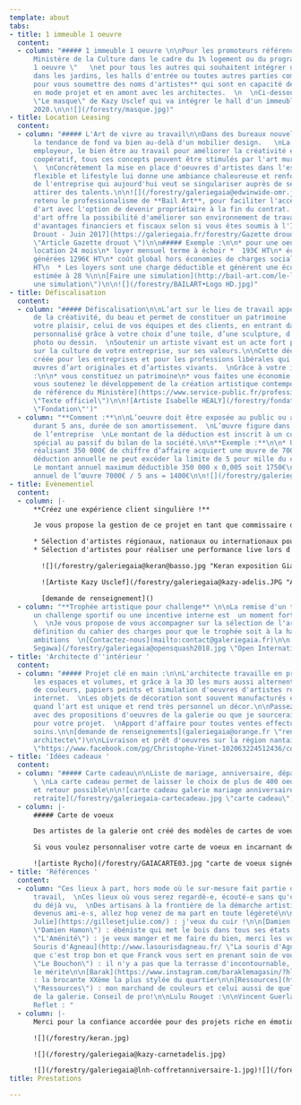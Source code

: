 ```yaml
---
template: about
tabs:
- title: 1 immeuble 1 oeuvre
  content:
  - column: "##### 1 immeuble 1 oeuvre \n\nPour les promoteurs référencés auprès du
      Ministère de la Culture dans le cadre du 1% logement ou du programme \"1 immeuble
      1 oeuvre \"   \net pour tous les autres qui souhaitent intégrer un projet d'artiste
      dans les jardins, les halls d'entrée ou toutes autres parties communes ,   \n**contactez-moi
      pour vous soumettre des noms d'artistes** qui sont en capacité de travailler
      en mode projet et en amont avec les architectes.  \n  \nCi-dessous l'oeuvre
      \"Le masque\" de Kazy Usclef qui va intégrer le hall d'un immeuble nantais en
      2020.\n\n![](/forestry/masque.jpg)"
- title: Location Leasing
  content:
  - column: "##### L'Art de vivre au travail\n\nDans des bureaux nouvelles générations,
      la tendance de fond va bien au-delà d'un mobilier design.   \nLa RSE, la marque
      employeur, le bien être au travail pour améliorer la créativité et l'esprit
      coopératif, tous ces concepts peuvent être stimulés par l'art mural et sculptural.
      \  \nConcrètement la mise en place d'oeuvres d'artistes dans l'espace de travail
      flexible et lifestyle lui donne une ambiance chaleureuse et renforce l'identité
      de l'entreprise qui aujourd'hui veut se singulariser auprès de ses clients et
      attirer des talents.\n\n![](/forestry/galeriegaia@edwinwide-omr.jpg)\n\nJ'ai
      retenu le professionalisme de **Bail Art**, pour faciliter l'accès à des oeuvres
      d'art avec l'option de devenir propriétaire à la fin du contrat. Le leasing
      d'art offre la possibilité d'améliorer son environnement de travail ET de bénéficier
      d'avantages financiers et fiscaux selon si vous êtes soumis à l'IS ou IRPP.\n\n[Gazette
      Drouot - Juin 2017](https://galeriegaia.fr/forestry/Gazette drouot juin 2017.pdf
      \"Article Gazette drouot \")\n\n##### Exemple :\n\n* pour une oeuvre de 3500€\n*
      location 24 mois\n* loyer mensuel terme à échoir *  193€ HT\n* économies d'impôts
      générées 1296€ HT\n* coût global hors économies de charges sociales, IR... 3332€
      HT\n  * Les loyers sont une charge déductible et génèrent une économie d'IS
      estimée à 28 %\n\n[Faire une simulation](http://bail-art.com/le-leasing/ \"Faire
      une simulation\")\n\n![](/forestry/BAILART•Logo HD.jpg)"
- title: Défiscalisation
  content:
  - column: "##### Défiscalisation\n\nL’art sur le lieu de travail apporte de l’inspiration,
      de la créativité, du beau et permet de constituer un patrimoine !  \nImaginez
      votre plaisir, celui de vos équipes et des clients, en entrant dans un espace
      personnalisé grâce à votre choix d’une toile, d’une sculpture, d’une estampe,
      photo ou dessin.  \nSoutenir un artiste vivant est un acte fort pour communiquer
      sur la culture de votre entreprise, sur ses valeurs.\n\nCette déduction a été
      créée pour les entreprises et pour les professions libérales qui achètent des
      œuvres d’art originales et d’artistes vivants.  \nGrâce à votre investissement
      :\n\n* vous constituez un patrimoine\n* vous faites une économie d’impôts\n*
      vous soutenez le développement de la création artistique contemporaine\n\n[texte
      de référence du Ministère](https://www.service-public.fr/professionnels-entreprises/vosdroits/F32914
      \"Texte officiel\")\n\n![Artiste Isabelle HEALY](/forestry/fondation.jpg 'Sculpture
      \"Fondation\"')"
  - column: "**Comment :**\n\nL’oeuvre doit être exposée au public ou aux salariés
      durant 5 ans, durée de son amortissement.  \nL’œuvre figure dans les immobilisations
      de l’entreprise  \nLe montant de la déduction est inscrit à un compte de réserve
      spécial au passif du bilan de la société.\n\n**Exemple :**\n\n* Une entreprise
      réalisant 350 000€ de chiffre d’affaire acquiert une œuvre de 7000€ HT\n* La
      déduction annuelle ne peut excéder la limite de 5 pour mille du chiffre d’affaire.\n*
      Le montant annuel maximum déductible 350 000 x 0,005 soit 1750€\n* Amortissement
      annuel de l’œuvre 7000€ / 5 ans = 1400€\n\n![](/forestry/galeriegaia@boisrond-omr.jpg)"
- title: Evènementiel
  content:
  - column: |-
      **Créez une expérience client singulière !**

      Je vous propose la gestion de ce projet en tant que commissaire d'exposition

      * Sélection d'artistes régionaux, nationaux ou internationaux pour créer une exposition dans vos locaux, avec la médiation lors du vernissage
      * Sélection d'artistes pour réaliser une performance live lors d'une soirée privée, d'un congrès, d'un anniversaire mémoriel

        ![](/forestry/galeriegaia@keran@basso.jpg "Keran exposition Giani Basso")

        ![Artiste Kazy Usclef](/forestry/galeriegaia@kazy-adelis.JPG "Adelis 70 ans ")

        [demande de renseignement]()
  - column: "**Trophée artistique pour challenge** \n\nLa remise d'un trophée pour
      un challenge sportif ou une incentive interne est  un moment fort en communication.
      \  \nJe vous propose de vous accompagner sur la sélection de l'artiste et la
      définition du cahier des charges pour que le trophée soit à la hauteur de vos
      ambitions  \n[Contactez-nous](mailto:contact@galeriegaia.fr)\n\n![Artiste Go
      Segawa](/forestry/galeriegaia@opensquash2018.jpg \"Open International Squash\")"
- title: 'Architecte d''intérieur '
  content:
  - column: "##### Projet clé en main :\n\nL'architecte travaille en priorité sur
      les espaces et volumes, et grâce à la 3D les murs aussi alternent entre simulation
      de couleurs, papiers peints et simulation d'oeuvres d'artistes récupérées sur
      internet.  \nLes objets de décoration sont souvent manufacturés et multiples
      quand l'art est unique et rend très personnel un décor.\n\nPassez au concret
      avec des propositions d'oeuvres de la galerie ou que je sourcerai spécialement
      pour votre projet.  \nApport d'affaire pour toutes ventes effectuées par vos
      soins.\n\n[demande de renseignements](galeriegaia@orange.fr \"renseignement
      architecte\")\n\nLivraison et prêt d'oeuvres sur la région nantaise.\n\n![](/forestry/galeriegaia@brasserielemoliere@jeanfrancoismoliere.jpg)\n\n[https://www.facebook.com/pg/Christophe-Vinet-102063224512436/community/](https://www.facebook.com/pg/Christophe-Vinet-102063224512436/community/
      \"https://www.facebook.com/pg/Christophe-Vinet-102063224512436/community/\")"
- title: 'Idées cadeaux '
  content:
  - column: "##### Carte cadeau\n\nListe de mariage, anniversaire, départ à la retraite
      \ \nLa carte cadeau permet de laisser le choix de plus de 400 oeuvres  \nEchange
      et retour possible\n\n![carte cadeau galerie mariage anniversaire départ à la
      retraite](/forestry/galeriegaia-cartecadeau.jpg \"carte cadeau\")"
  - column: |-
      ##### Carte de voeux

      Des artistes de la galerie ont créé des modèles de cartes de voeux disponibles dans un catalogue [sur demande](galeriegaia@orange.fr "catalogue carte de voeux ").

      Si vous voulez personnaliser votre carte de voeux en incarnant des valeurs de votre entreprise, je vous sélectionne un artiste qui vous soumettra un projet avant validation.

      ![artiste Rycho](/forestry/GAIACARTE03.jpg "carte de voeux signées numérotées")![Artiste Stéphanie Billarant](/forestry/ville-revee.jpg "carte de voeux ")
- title: 'Références '
  content:
  - column: "Ces lieux à part, hors mode où le sur-mesure fait partie de l'ADN du
      travail,  \nCes lieux où vous serez regardé-e, écouté-e sans qu'on vous impose
      du déjà vu,  \nDes artisans à la frontière de la démarche artistique !  \nSouvent
      devenus ami-e-s, allez hop venez de ma part en toute légèreté\n\n[Gilles et
      Julie](https://gillesetjulie.com/) : j'veux du cuir !\n\n[Damien Hamon](https://daha.fr/
      \"Damien Hamon\") : ébéniste qui met le bois dans tous ses états !\n\n[L'Aménité](https://www.lamenite-restaurant-nantes.com/
      \"L'Aménité\") : je veux manger et me faire du bien, merci les voisins\n\n[La
      Souris d'Agneau](http://www.lasourisdagneau.fr/ \"La souris d'Agneau\") : parce
      que c'est trop bon et que Franck vous sert en prenant soin de vous\n\n[Le Bouchon](https://www.le-bouchon-nantes.com/
      \"Le Bouchon\") : il n'y a pas que la terrasse d'incontournable, toute l'équipe
      le mérite\n\n[Barak](https://www.instagram.com/baraklemagasin/?hl=fr \"Barak\")
      : la brocante XXème la plus stylée du quartier\n\n[Ressources](https://ressource-peintures.com/
      \"Ressources\") : mon marchand de couleurs et celui aussi de quelques artistes
      de la galerie. Conseil de pro!\n\nLulu Rouget :\n\nVincent Guerlais :\n\nLe
      Reflet : "
  - column: |-
      Merci pour la confiance accordée pour des projets riche en émotion

      ![](/forestry/keran.jpg)

      ![](/forestry/galeriegaia@kazy-carnetadelis.jpg)

      ![](/forestry/galeriegaia@lnh-coffretanniversaire-1.jpg)![](/forestry/cinna_logo_zeeblog_zeeloft.jpg)![](/forestry/logo galeries lafayette.jpg)![](/forestry/LOGO SQUASH.png)![](/forestry/LOGO OMR.png)![](/forestry/LOGO AUDI.jpg)![](/forestry/logochristophevinet.jpg)![](/forestry/index.png)
title: Prestations

---
```

